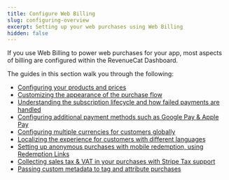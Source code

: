 ```yaml
---
title: Configure Web Billing
slug: configuring-overview
excerpt: Setting up your web purchases using Web Billing
hidden: false
---
```


If you use Web Billing to power web purchases for your app, most aspects of billing are configured within the RevenueCat Dashboard.

The guides in this section walk you through the following:

- [Configuring your products and prices](product-setup)
- [Customizing the appearance of the purchase flow](customization)
- [Understanding the subscription lifecycle and how failed payments are handled](subscription-lifecycle)
- [Configuring additional payment methods such as Google Pay & Apple Pay](payment-methods)
- [Configuring multiple currencies for customers globally](multi-currency-support)
- [Localizing the experience for customers with different languages](localization)
- [Setting up anonymous purchases with mobile redemption, using Redemption Links](redemption-links)
- [Collecting sales tax & VAT in your purchases with Stripe Tax support](tax)
- [Passing custom metadata to tag and attribute purchases](custom-metadata)
